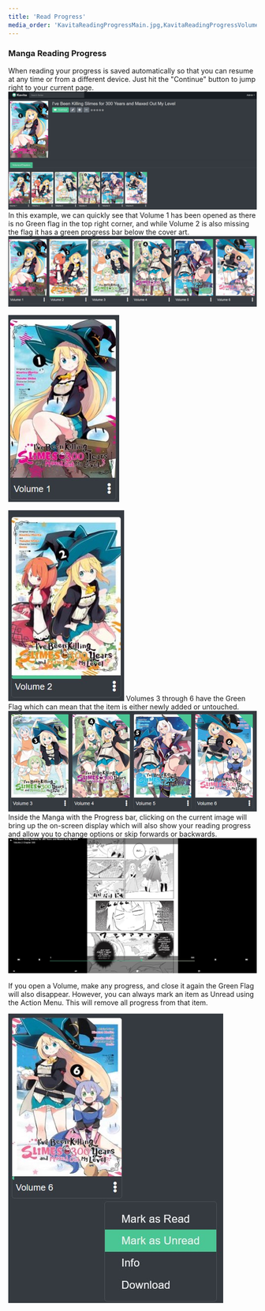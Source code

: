 ```yaml
---
title: 'Read Progress'
media_order: 'KavitaReadingProgressMain.jpg,KavitaReadingProgressVolumes.jpg,KavitaReadingProgressRead.jpg,KavitaReadingProgressNewUntouched.jpg,KavitaReadingProgessCurrent.jpg,KavitaReadingProgressManga.jpg,KavitaReadingProgressMangaMarkUnread.jpg'
---
```


### Manga Reading Progress

When reading your progress is saved automatically so that you can resume at any time or from a different device. Just hit the "Continue" button to jump right to your current page.
![KavitaReadingProgressMain](KavitaReadingProgressMain.jpg "KavitaReadingProgressMain")
In this example, we can quickly see that Volume 1 has been opened as there is no Green flag in the top right corner, and while Volume 2 is also missing the flag it has a green progress bar below the cover art.
![KavitaReadingProgressVolumes](KavitaReadingProgressVolumes.jpg "KavitaReadingProgressVolumes")

![KavitaReadingProgressRead](KavitaReadingProgressRead.jpg "KavitaReadingProgressRead")

![KavitaReadingProgessCurrent](KavitaReadingProgessCurrent.jpg "KavitaReadingProgessCurrent")
Volumes 3 through 6 have the Green Flag which can mean that the item is either newly added or untouched. 
![KavitaReadingProgressNewUntouched](KavitaReadingProgressNewUntouched.jpg "KavitaReadingProgressNewUntouched")
Inside the Manga with the Progress bar, clicking on the current image will bring up the on-screen display which will also show your reading progress and allow you to change options or skip forwards or backwards.
![KavitaReadingProgressManga](KavitaReadingProgressManga.jpg "KavitaReadingProgressManga")

If you open a Volume, make any progress, and close it again the Green Flag will also disappear. However, you can always mark an item as Unread using the Action Menu. This will remove all progress from that item.

![KavitaReadingProgressMangaMarkUnread](KavitaReadingProgressMangaMarkUnread.jpg "KavitaReadingProgressMangaMarkUnread")